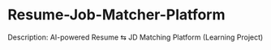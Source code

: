 # Resume-Job-Matcher-Platform
Description: AI-powered Resume ⇆ JD Matching Platform (Learning Project)
